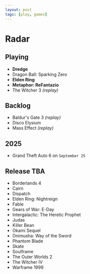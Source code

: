 ```yaml
---
layout: post
tags: [play, games]
---
```


# Radar

## Playing

- **Dredge**
- Dragon Ball: Sparking Zero
- **Elden Ring**
- **Metaphor: ReFantazio**
- The Witcher 3 _(replay)_

## Backlog

- Baldur's Gate 3 _(replay)_
- Disco Elysium
- Mass Effect _(replay)_

## 2025

- Grand Theft Auto 6 on `September 25`

## Release TBA

- Borderlands 4
- Cairn
- Dispatch
- Elden Ring: Nightreign
- Fable
- Gears of War: E-Day
- Intergalactic: The Heretic Prophet
- Judas
- Killer Bean
- Okami Sequel
- Onimusha: Way of the Sword
- Phantom Blade
- Skate
- Soulframe
- The Outer Worlds 2
- The Witcher IV
- Warframe 1999
